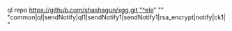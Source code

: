 ql repo https://github.com/shashagun/xgg.git "^ele" "" "common|ql|sendNotify|ql1|sendNotify1|sendNotify1|rsa_encrypt|notify|ck1|"
